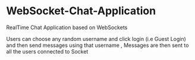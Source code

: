 # WebSocket-Chat-Application
RealTime Chat Application based on WebSockets

Users can choose any random username and click login (i.e Guest Login) and then send messages using that username , 
Messages are then sent to all the users connected to Socket 
